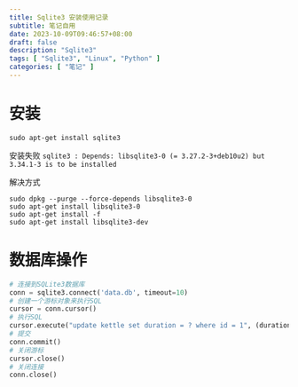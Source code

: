 ```yaml
---
title: Sqlite3 安装使用记录
subtitle: 笔记自用
date: 2023-10-09T09:46:57+08:00
draft: false
description: "Sqlite3"
tags: [ "Sqlite3", "Linux", "Python" ]
categories: [ "笔记" ]
---
```


# 安装

```shell
sudo apt-get install sqlite3
```

安装失败 `sqlite3 : Depends: libsqlite3-0 (= 3.27.2-3+deb10u2) but 3.34.1-3 is to be installed`

解决方式

```shell
sudo dpkg --purge --force-depends libsqlite3-0
sudo apt-get install libsqlite3-0
sudo apt-get install -f
sudo apt-get install libsqlite3-dev
```

# 数据库操作

```python
# 连接到SQLite3数据库
conn = sqlite3.connect('data.db', timeout=10)
# 创建一个游标对象来执行SQL
cursor = conn.cursor()
# 执行SQL
cursor.execute("update kettle set duration = ? where id = 1", (duration,))
# 提交
conn.commit()
# 关闭游标
cursor.close()
# 关闭连接
conn.close()
```

